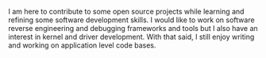   I am here to contribute to some open source projects while
learning and refining some software development skills. I would like to
work on software reverse engineering and debugging frameworks and tools but I
also have an interest in kernel and driver development. With that said, I
still enjoy writing and working on application level code bases.
